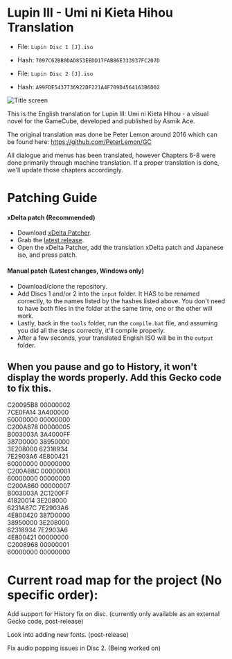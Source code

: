 # Lupin III - Umi ni Kieta Hihou Translation
- File: `Lupin Disc 1 [J].iso`
- Hash: `7097C62BB0DAD853EEDD17FAB86E333937FC207D`

- File: `Lupin Disc 2 [J].iso`
- Hash: `A99FDE5437736922DF221A4F709D4564163B6002`

![Title screen](https://github.com/DOL-Translations/lupin-III/assets/81663474/0924f239-467f-48b3-a74c-0692e0fa7790)

This is the English translation for Lupin III: Umi ni Kieta Hihou - a visual novel for the GameCube, developed and published by Asmik Ace.

The original translation was done be Peter Lemon around 2016 which can be found here: https://github.com/PeterLemon/GC

All dialogue and menus has been translated, however Chapters 6-8 were done primarily through machine translation. If a proper translation is done, we'll update those chapters accordingly.

# Patching Guide

#### xDelta patch (Recommended)
- Download [xDelta Patcher](https://www.romhacking.net/utilities/704/).
- Grab the [latest release](https://github.com/DOL-Translations/kururin-squash/releases/latest/).
- Open the xDelta Patcher, add the translation xDelta patch and Japanese iso, and press patch.
#### Manual patch (Latest changes, Windows only)
- Download/clone the repository.
- Add Discs 1 and/or 2 into the `input` folder. It HAS to be renamed correctly, to the names listed by the hashes listed above. You don't need to have both files in the folder at the same time, one or the other will work. 
- Lastly, back in the `tools` folder, run the `compile.bat` file, and assuming you did all the steps correctly, it'll compile properly.
- After a few seconds, your translated English ISO will be in the `output` folder. 

## When you pause and go to History, it won't display the words properly. Add this Gecko code to fix this. 

C20095B8 00000002 <br />
7CE0FA14 3A400000 <br />
60000000 00000000 <br />
C200A878 00000005 <br />
B003003A 3A4000FF <br />
387D0000 38950000 <br />
3E208000 62318934 <br />
7E2903A6 4E800421 <br />
60000000 00000000 <br />
C200A88C 00000001 <br />
60000000 00000000 <br />
C200A860 00000007 <br />
B003003A 2C1200FF <br />
41820014 3E208000 <br />
6231A87C 7E2903A6 <br />
4E800420 387D0000 <br />
38950000 3E208000 <br />
62318934 7E2903A6 <br />
4E800421 00000000 <br />
C2008968 00000001 <br />
60000000 00000000

# Current road map for the project (No specific order):

Add support for History fix on disc. (currently only available as an external Gecko code, post-release)

Look into adding new fonts. (post-release)

Fix audio popping issues in Disc 2. (Being worked on)